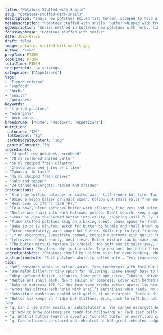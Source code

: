 ```yaml
---
title: "Potatoes Stuffed with Snails"
slug: "potatoes-stuffed-with-snails"
description: "Small new potatoes boiled till tender, scooped to hold a snail each. Butter whipped with cilantro, lime zest, lime juice, Tabasco, and chives for punch. Snail nestled in, butter dolloped to seal. Oven finish creates bubbling, sizzling, fragrant bites. Alt cooking time, freshness key. Flexible herbs, some swapped dill and parsley for a twist. Texture contrast potatoes and rich sea aroma from escargots. Savory, bright, spicy. A dish needing sharp knife, steady hand for scooping. Hot steam signals doneness. Patience on the butter mix. Messy, but worth it."
metaDescription: "Potatoes stuffed with snails, butter whipped with fresh herbs, lime zest, and Tabasco. Crispy edges, bubbling butter, earthy, bright, savory bites."
ogDescription: "Snails nestled in buttered new potatoes with herbs, lime, and heat. Watch for bubbling butter, crisp edges, and citrus-herb aroma before serving."
focusKeyphrase: "Potatoes stuffed with snails"
date: 2025-09-26
draft: false
image: potatoes-stuffed-with-snails.jpg
author: "Emma"
prepTime: PT25M
cookTime: PT30M
totalTime: PT55M
recipeYield: "24 servings"
categories: ["Appetizers"]
tags:
- "French cuisine"
- "seafood"
- "herbs"
- "snails"
- "potatoes"
keywords:
- "stuffed potatoes"
- "escargots"
- "herb butter"
breadcrumb: ["Home", "Recipes", "Appetizers"]
nutrition: 
 calories: "120"
 fatContent: "8g"
 carbohydrateContent: "10g"
 proteinContent: "3g"
ingredients:
- "24 small new potatoes, scrubbed"
- "70 ml softened salted butter"
- "50 ml chopped fresh cilantro"
- "Grated zest and juice of 1 lime"
- "Tabasco, to taste"
- "45 ml chopped fresh chives"
- "Salt and pepper"
- "24 canned escargots, rinsed and drained"
instructions:
- "Start by boiling potatoes in salted water till tender but firm. Tactile test with fork. Not mushy. Cool enough to handle but still warm."
- "Using a melon baller or small spoon, hollow out small balls from each. Leave base stable by cutting a thin slice if rolling. Important or they tip during bake."
- "Heat oven to 175 °C (350 °F)."
- "In a bowl, blend softened butter with cilantro, lime zest and juice, Tabasco, chives. Whisk till whip consistency, soft but holds shape. Salt and pepper well."
- "Nestle one snail into each hollowed potato. Don’t squish, keep shape intact."
- "Smear or pipe the herbed butter into cavity, covering snail fully. Pat down to seal and stop butter from leaking during bake."
- "Place stuffed potatoes snug on a baking sheet. Leave space for heat circulation."
- "Bake 10 to 12 minutes. Watch for butter to bubble and small brown spots on edges of potatoes. Aroma will shift—citrus-herb notes join the snail’s earthiness."
- "Serve immediately, warn about hot butter. Knife tip to test firmness and bubbling butter inside."
- "If no escargots, substitute cooked, chopped mushrooms with garlic for earthy substitute. If lime missing, lemon zest or a splash of white wine vinegar adds acidity."
- "Leftovers reheat poorly, best fresh. Butter mixture can be made ahead, but add Tabasco just before filling or it can overwhelm."
- "The butter mixture texture is crucial: too soft and it melts away, too firm and it won’t spread, splattering the oven."
introduction: "Potatoes. Not just a side. Tiny new ones boiled till tender but still intact. Scoop out little spaces. Snails? Not your everyday bite but earthy, rich, a little wild. Butter—not plain. Whipped with fresh herbs, citrus zing, a kick of heat. Past tries—too much butter floods, hides the snail. Timing’s everything. I learned to watch for butter bubbling, that golden crust forming. Lime is a game changer, bright cutting through fat. Tabasco adds punch but don’t overdo it—a whisper. Scooping takes patience, don’t rip potato. Oven is a soft roar; steam rising, scents mingling. Texture contrast, biting into crispy edges, soft buttery center, surprise in every mouthful. Hope you dare."
ingredientsNote: "Potatoes should be uniform size for even cooking, choose new potatoes with thin skins—no peeling needed, just washing. Butter must be softened, not melted, to whip smoothly with herbs. Cilantro can be swapped with fresh parsley or dill if preferred, though it changes flavor profile. Lime zest and juice critical, don’t skip or replace blindly; lemon can work but alters brightness. Tabasco—or any chili sauce—adjust heat levels carefully. Escargots usually canned, well rinsed to remove preservatives and brine. If unavailable, coarse chopped sautéed mushrooms with garlic can mimic chewy texture with earthiness. Chives add delicate onion scent; green onions could substitute but tougher texture. Salt and pepper balance all flavors, add last. Preparing butter mix first helps bring flavors together. Store unused butter mixture covered in fridge, it firm but holds flavor."
instructionsNote: "Boil potatoes whole in salted water. Test readiness by inserting a fork—it should meet resistance without crumbling. Cooling before scooping makes handling easier; hot potatoes will break. Use a melon baller or small spoon for scooping, gentle pressure to avoid tearing skin or base. Making the base stable with a thin slice ensures the potatoes won’t roll, crucial for even cooking. Oven temperature set medium to allow butter to melt slowly; too hot and butter separates and burns, too low and potatoes dry out. Whip butter and herbs into smooth consistency; it should hold shape yet spreadable. Filling potato cavity correctly is key—too little butter and snail dries, too much and it spills. Baking time is approximate; rely on visual clues—the butter should bubble slightly and potatoes show slight golden tinge or crisp edges. Aroma cues tell when flavors meld; citrus-herb notes signal readiness. Serve immediately; butter will re-solidify on cooling, losing charm. Leftovers reheat poorly; better to prepare fresh. Experimented with adding garlic in butter; strong flavor can overpower the snail, so used sparingly. Overall, patience with each step yields more satisfying bite."
tips:
- "Boil potatoes whole in salted water. Test tenderness with fork but keep firm. Overcooked means mushy, impossible to hollow. Cool enough before scooping, hot breaks skin, cold is harder to hollow."
- "Use melon baller or tiny spoon for hollowing. Leave enough base to keep potato stable or slice thinly on bottom. Otherwise potatoes roll during bake, ruin presentation and uneven cooking."
- "Whip softened butter, cilantro, lime zest and juice, Tabasco, chives till soft peaks form. Salt and pepper well. Butter must not be melted or it won’t whip well. Texture critical to fill cavity without leaking."
- "Nestle one snail each, don’t squish or compress. Cover with herbed butter, pat down firmly to seal. Butter stops snail drying and leaking. Overfill butter and it drips and burns in oven."
- "Bake at moderate 175 °C. Hot fast oven breaks butter apart; low heat dries potatoes. Watch closely for subtle bubbles around edges, tiny brown spots on potato rims signal doneness."
- "Aroma has citrus-herb notes with snail’s earthiness when ready. No smell means underbaked; burned smell means too long. Butter bubbling is your timer, watch it shift from quiet melting to gentle boil."
- "Substitute mushrooms cooked with garlic if no escargots. Texture different but earthy flavor close. Lime can be lemon zest or white wine vinegar splash but brightness changes, adjust Tabasco accordingly."
- "Butter mix keeps in fridge but stiffens. Bring back to soft but not melted before filling. Add Tabasco last to avoid overwhelming heat. Leftovers reheat poorly; best eaten fresh for crisp edges and bubbling center."
faq:
- "q: Can I use other snails or substitutes? a: Yes canned escargots best but if not use sauteed chopped mushrooms with garlic. Different texture but close earthiness. Fresh snails need cleaning, long prep."
- "q: How to know potatoes are ready for hollowing? a: Fork test tells softness but still firm. Overcooked means breaks apart when scooped. Cool potatoes before scoop; hot breaks skin and base."
- "q: What if butter leaks in oven? a: Too soft butter or overfilled cavity. Whip till holds shape but spreadable. Pat butter down to seal snail and stop leaking. Oven too hot dries or burns butter too."
- "q: Can leftovers be stored and reheated? a: Not great reheated, edges get soggy or dry. Store butter mix covered separately in fridge for few days. Prepare fresh, fill just before oven for best texture."

---
```

